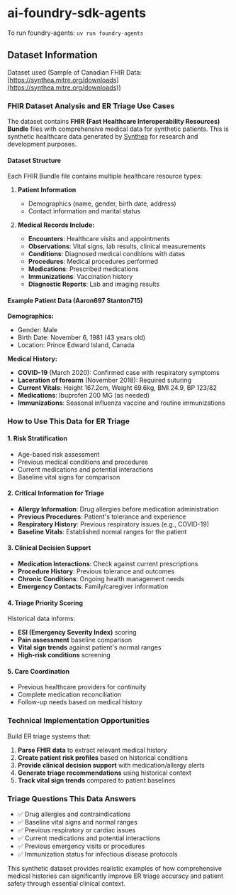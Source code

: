 # ai-foundry-sdk-agents

To run foundry-agents: `uv run foundry-agents`

## Dataset Information

Dataset used (Sample of Canadian FHIR Data: [https://synthea.mitre.org/downloads](https://synthea.mitre.org/downloads))

### FHIR Dataset Analysis and ER Triage Use Cases

The dataset contains **FHIR (Fast Healthcare Interoperability Resources) Bundle** files with comprehensive medical data for synthetic patients. This is synthetic healthcare data generated by [Synthea](https://github.com/synthetichealth/synthea) for research and development purposes.

#### Dataset Structure

Each FHIR Bundle file contains multiple healthcare resource types:

1. **Patient Information**
   - Demographics (name, gender, birth date, address)
   - Contact information and marital status

2. **Medical Records Include:**
   - **Encounters**: Healthcare visits and appointments
   - **Observations**: Vital signs, lab results, clinical measurements
   - **Conditions**: Diagnosed medical conditions with dates
   - **Procedures**: Medical procedures performed
   - **Medications**: Prescribed medications
   - **Immunizations**: Vaccination history
   - **Diagnostic Reports**: Lab and imaging results

#### Example Patient Data (Aaron697 Stanton715)

**Demographics:**

- Gender: Male
- Birth Date: November 6, 1981 (43 years old)
- Location: Prince Edward Island, Canada

**Medical History:**

- **COVID-19** (March 2020): Confirmed case with respiratory symptoms
- **Laceration of forearm** (November 2018): Required suturing
- **Current Vitals**: Height 167.2cm, Weight 69.6kg, BMI 24.9, BP 123/82
- **Medications**: Ibuprofen 200 MG (as needed)
- **Immunizations**: Seasonal influenza vaccine and routine immunizations

### How to Use This Data for ER Triage

#### 1. Risk Stratification

- Age-based risk assessment
- Previous medical conditions and procedures
- Current medications and potential interactions
- Baseline vital signs for comparison

#### 2. Critical Information for Triage

- **Allergy Information**: Drug allergies before medication administration
- **Previous Procedures**: Patient's tolerance and experience
- **Respiratory History**: Previous respiratory issues (e.g., COVID-19)
- **Baseline Vitals**: Established normal ranges for the patient

#### 3. Clinical Decision Support

- **Medication Interactions**: Check against current prescriptions
- **Procedure History**: Previous tolerance and outcomes
- **Chronic Conditions**: Ongoing health management needs
- **Emergency Contacts**: Family/caregiver information

#### 4. Triage Priority Scoring

Historical data informs:

- **ESI (Emergency Severity Index)** scoring
- **Pain assessment** baseline comparison
- **Vital sign trends** against patient's normal ranges
- **High-risk conditions** screening

#### 5. Care Coordination

- Previous healthcare providers for continuity
- Complete medication reconciliation
- Follow-up needs based on medical history

### Technical Implementation Opportunities

Build ER triage systems that:

1. **Parse FHIR data** to extract relevant medical history
2. **Create patient risk profiles** based on historical conditions
3. **Provide clinical decision support** with medication/allergy alerts
4. **Generate triage recommendations** using historical context
5. **Track vital sign trends** compared to patient baselines

### Triage Questions This Data Answers

- ✅ Drug allergies and contraindications
- ✅ Baseline vital signs and normal ranges
- ✅ Previous respiratory or cardiac issues
- ✅ Current medications and potential interactions
- ✅ Previous emergency visits or procedures
- ✅ Immunization status for infectious disease protocols

This synthetic dataset provides realistic examples of how comprehensive medical histories can significantly improve ER triage accuracy and patient safety through essential clinical context.